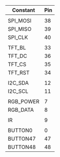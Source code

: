 | Constant  | Pin  |
|-----------|------|
|           |      |
| SPI_MOSI  | 38   |
| SPI_MISO  | 39   |
| SPI_CLK   | 40   |
|           |      |
| TFT_BL    | 33   |
| TFT_DC    | 36   |
| TFT_CS    | 35   |
| TFT_RST   | 34   |
|           |      |
| I2C_SDA   | 12   |
| I2C_SCL   | 11   |
|           |      |
| RGB_POWER | 7    |
| RGB_DATA  | 8    |
|           |      |
| IR        | 9    |
|           |      |
| BUTTON0   | 0    |
| BUTTON47  | 47   |
| BUTTON48  | 48   |

